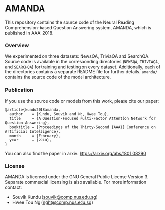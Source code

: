 # AMANDA  #

This repository contains the source code of the Neural Reading Comprehension-based Question Answering system, AMANDA, which is published in AAAI 2018.

### Overview  ###

We experimented on three datasets: NewsQA, TriviaQA and SearchQA. Source code is available in the corresponding directories (`NEWSQA`, `TRIVIAQA`, and `SEARCHQA`) for training and testing on every dataset. Additionally, each of the directories contains a separate README file for further details.
`amanda/` contains the source code of the model architecture.

### Publication ###

If you use the source code or models from this work, please cite our paper:

```
@article{kundu2018amanda,
  author    = {Kundu, Souvik and Ng, Hwee Tou},
  title     = {A Question-Focused Multi-Factor Attention Network for Question Answering},
  booktitle = {Proceedings of the Thirty-Second {AAAI} Conference on Artificial Intelligence},
  month     = {February},
  year      = {2018},
}
```

You can also find the paper in arxiv: https://arxiv.org/abs/1801.08290

### License ###

AMANDA is licensed under the GNU General Public License Version 3. Separate commercial licensing is also available. For more information contact:

* Souvik Kundu (souvik@comp.nus.edu.sg)
* Hwee Tou Ng (nght@comp.nus.edu.sg)
